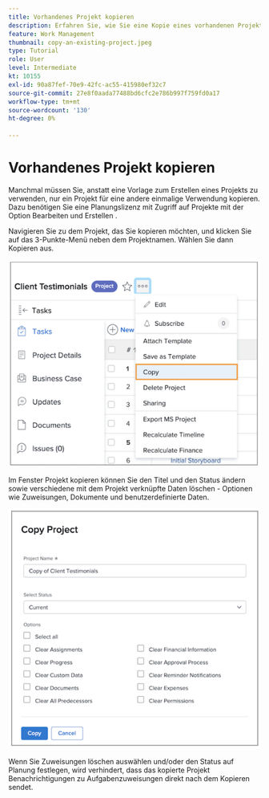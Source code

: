 ```yaml
---
title: Vorhandenes Projekt kopieren
description: Erfahren Sie, wie Sie eine Kopie eines vorhandenen Projekts erstellen.
feature: Work Management
thumbnail: copy-an-existing-project.jpeg
type: Tutorial
role: User
level: Intermediate
kt: 10155
exl-id: 90a87fef-70e9-42fc-ac55-415980ef32c7
source-git-commit: 27e8f0aada77488bd6cfc2e786b997f759fd0a17
workflow-type: tm+mt
source-wordcount: '130'
ht-degree: 0%

---
```


# Vorhandenes Projekt kopieren

Manchmal müssen Sie, anstatt eine Vorlage zum Erstellen eines Projekts zu verwenden, nur ein Projekt für eine andere einmalige Verwendung kopieren. Dazu benötigen Sie eine Planungslizenz mit Zugriff auf Projekte mit der Option Bearbeiten und Erstellen .

Navigieren Sie zu dem Projekt, das Sie kopieren möchten, und klicken Sie auf das 3-Punkte-Menü neben dem Projektnamen. Wählen Sie dann Kopieren aus.

![Cr](assets/copy-existing-01.png)

Im Fenster Projekt kopieren können Sie den Titel und den Status ändern sowie verschiedene mit dem Projekt verknüpfte Daten löschen - Optionen wie Zuweisungen, Dokumente und benutzerdefinierte Daten.

![Cr](assets/copy-existing-02.png)

Wenn Sie Zuweisungen löschen auswählen und/oder den Status auf Planung festlegen, wird verhindert, dass das kopierte Projekt Benachrichtigungen zu Aufgabenzuweisungen direkt nach dem Kopieren sendet.
